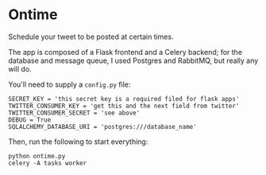 Ontime
==============

Schedule your tweet to be posted at certain times.

The app is composed of a Flask frontend and a Celery backend; for the database and message queue, I used Postgres and RabbitMQ, but really any will do.

You'll need to supply a `config.py` file:

```
SECRET_KEY = 'this secret key is a required filed for flask apps'
TWITTER_CONSUMER_KEY = 'get this and the next field from twitter'
TWITTER_CONSUMER_SECRET = 'see above'
DEBUG = True
SQLALCHEMY_DATABASE_URI = 'postgres:///database_name'
```

Then, run the following to start everything:

```
python ontime.py
celery -A tasks worker
```
